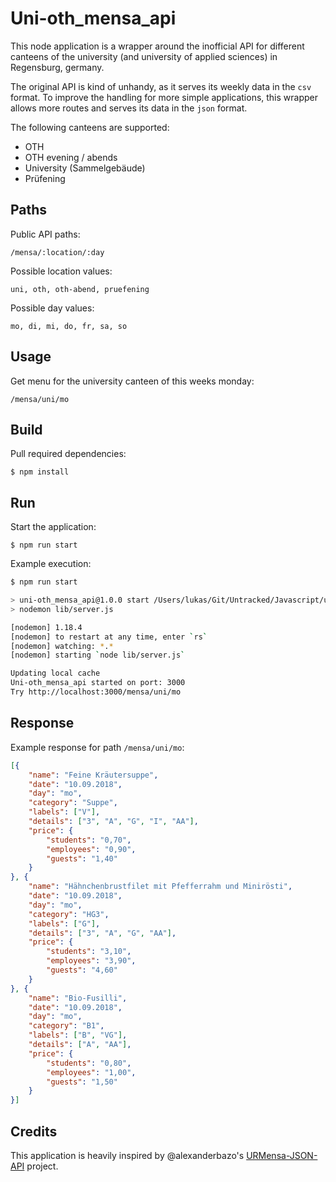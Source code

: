 # Uni-oth_mensa_api

This node application is a wrapper around the inofficial API for different canteens of the university (and university of applied sciences) in Regensburg, germany.  

The original API is kind of unhandy, as it serves its weekly data in the `csv` format. To improve the handling for more simple applications, this wrapper allows more routes and serves its data in the `json` format.

The following canteens are supported:

- OTH
- OTH evening / abends
- University (Sammelgebäude)
- Prüfening

## Paths

Public API paths:

    /mensa/:location/:day

Possible location values:

    uni, oth, oth-abend, pruefening

Possible day values:

    mo, di, mi, do, fr, sa, so

## Usage

Get menu for the university canteen of this weeks monday:

    /mensa/uni/mo

## Build

Pull required dependencies:

    $ npm install

## Run

Start the application:

    $ npm run start

Example execution:

```bash
$ npm run start

> uni-oth_mensa_api@1.0.0 start /Users/lukas/Git/Untracked/Javascript/uni-oth_mensa_api
> nodemon lib/server.js

[nodemon] 1.18.4
[nodemon] to restart at any time, enter `rs`
[nodemon] watching: *.*
[nodemon] starting `node lib/server.js`

Updating local cache
Uni-oth_mensa_api started on port: 3000
Try http://localhost:3000/mensa/uni/mo
```

## Response

Example response for path `/mensa/uni/mo`:

```json
[{
    "name": "Feine Kräutersuppe",
    "date": "10.09.2018",
    "day": "mo",
    "category": "Suppe",
    "labels": ["V"],
    "details": ["3", "A", "G", "I", "AA"],
    "price": {
        "students": "0,70",
        "employees": "0,90",
        "guests": "1,40"
    }
}, {
    "name": "Hähnchenbrustfilet mit Pfefferrahm und Minirösti",
    "date": "10.09.2018",
    "day": "mo",
    "category": "HG3",
    "labels": ["G"],
    "details": ["3", "A", "G", "AA"],
    "price": {
        "students": "3,10",
        "employees": "3,90",
        "guests": "4,60"
    }
}, {
    "name": "Bio-Fusilli",
    "date": "10.09.2018",
    "day": "mo",
    "category": "B1",
    "labels": ["B", "VG"],
    "details": ["A", "AA"],
    "price": {
        "students": "0,80",
        "employees": "1,00",
        "guests": "1,50"
    }
}]
```

## Credits

This application is heavily inspired by @alexanderbazo's [URMensa-JSON-API](https://github.com/alexanderbazo/URMensa-JSON-API) project.